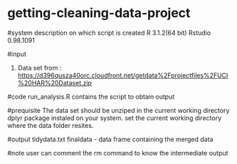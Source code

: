 getting-cleaning-data-project
=============================
#system description on which script is created
R 3.1.2(64 bit)
Rstudio 0.98.1091

#input
1. Data set from : https://d396qusza40orc.cloudfront.net/getdata%2Fprojectfiles%2FUCI%20HAR%20Dataset.zip 

#code
 run_analysis.R contains the script to obtain output
 
#prequisite
The data set should be unziped in the current working directory
dplyr package instaled on your system.
set the current working directory where the data folder resites.

#output
tidydata.txt
finaldata - data frame containing the merged data

#note
user can comment the rm command to know the intermediate output
